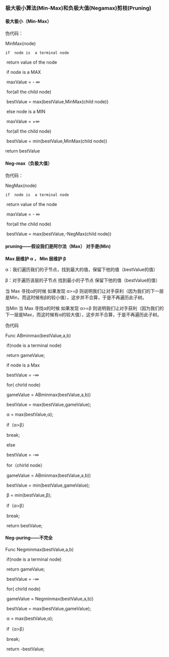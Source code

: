 ### 极大极小算法(Min-Max)和负极大值(Negamax)剪枝(Pruning)

#### 极大极小（Min-Max）

伪代码：

MinMax(node)

 	if  node is  a terminal node 

​		return value of the node 

​	if node is a MAX

​		maxValue =  - ∞

​		for(all the child node)

​				bestValue = max(bestValue,MinMax(child node))

​	else node is a MIN

​		maxValue =  +∞

​		for(all the child node)

​				bestValue = min(bestValue,MinMax(child node))

return bestValue

#### Neg-max（负极大值）

伪代码：

NegMax(node)

 	if  node is  a terminal node 

​		return value of the node 

​		maxValue =  - ∞

​		for(all the child node)

​				bestValue = max(bestValue,-NegMax(child node))

#### pruning——假设我们是阿尔法（Max） 对手是(Min)

**Max 层维护 α ， Min 层维护 β** 

α：我们遍历我们的子节点，找到最大的值，保留下他的值（bestValue的值）

β：对手遍历该层的子节点  找到最小的子节点 保留下他的值（bestValue的值）

当 Max 寻找α的时候 如果发现 α>=β 则说明我们让对手获利（因为我们的下一层是Min，而这时候有β的较小值），这步并不合算，于是不再遍历此子树。

当Min 当 Max 寻找α的时候 如果发现 α>=β 则说明我们让对手获利（因为我们的下一层是Max，而这时候有α的较大值），这步并不合算，于是不再遍历此子树。

伪代码 

Func ABminmax(bestValue,a,b)

​	if(node is a terminal node)

​		return gameValue;

​	if node is a Max 

​		bestValue = -∞

​			for( chirld node)

​				gameValue = ABminmax(bestValue,a,b))

​				bestValue = max(bestValue,gameValue);

​				α = max(bestValue,α);

​				if（α>β）

​					break;

​	else

​		bestValue = -∞

​		for（chirld node）

​			gameValue = ABminmax(bestValue,a,b))

​			bestValue = min(bestValue,gameValue);

​			β = min(bestValue,β);

​			if（α>β）

​				break;

​	return bestValue;

#### Neg-puring——不完全

Func Negminmax(bestValue,a,b)

​	if(node is a terminal node)

​		return gameValue;

​		bestValue = -∞

​			for( chirld node)

​				gameValue =     Negminmax(bestValue,a,b))

​				bestValue = max(bestValue,gameValue);

​				α = max(bestValue,α);

​				if（α>β）

​					break;

​	return -bestValue;

